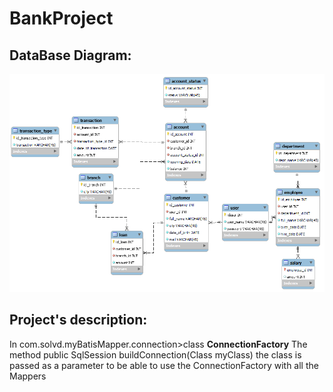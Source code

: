 # BankProject


## DataBase Diagram:
![Image text](https://github.com/erika-rodriguez/BankProject/blob/master/src/main/resources/EER%20Diagram%20Bank.png)

## Project's description:
In com.solvd.myBatisMapper.connection>class **ConnectionFactory**
The method public SqlSession buildConnection(Class myClass) the class is passed as a parameter to be able to use the ConnectionFactory with all the Mappers